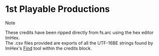 # 1st Playable Productions

> [!NOTE]
> These credits have been ripped directly from fs.arc using the hex editor ImHex.  
> The .csv files provided are exports of all the UTF-16BE strings found by ImHex's [Find](https://docs.werwolv.net/imhex/views/find) tool within the credits block.
